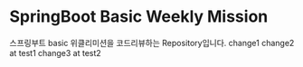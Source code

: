 # SpringBoot Basic Weekly Mission
스프링부트 basic 위클리미션을 코드리뷰하는 Repository입니다.
change1
change2 at test1
change3 at test2
